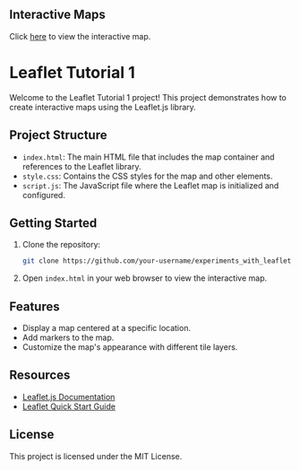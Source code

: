 ## Interactive Maps
Click [here](https://prasad.adhav.github.io/experiments_with_leaflet_interactive_webmaps/) to view the interactive map.

# Leaflet Tutorial 1

Welcome to the Leaflet Tutorial 1 project! This project demonstrates how to create interactive maps using the Leaflet.js library.

## Project Structure

- `index.html`: The main HTML file that includes the map container and references to the Leaflet library.
- `style.css`: Contains the CSS styles for the map and other elements.
- `script.js`: The JavaScript file where the Leaflet map is initialized and configured.

## Getting Started

1. Clone the repository:
    ```bash
    git clone https://github.com/your-username/experiments_with_leaflet_interactive_webmaps.git
    ```
2. Open `index.html` in your web browser to view the interactive map.

## Features

- Display a map centered at a specific location.
- Add markers to the map.
- Customize the map's appearance with different tile layers.

## Resources

- [Leaflet.js Documentation](https://leafletjs.com/)
- [Leaflet Quick Start Guide](https://leafletjs.com/examples/quick-start/)

## License

This project is licensed under the MIT License.